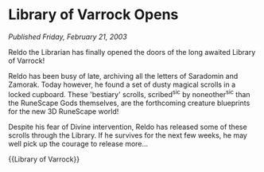 # Library of Varrock Opens
*Published Friday, February 21, 2003*

Reldo the Librarian has finally opened the doors of the long awaited Library of Varrock!

Reldo has been busy of late, archiving all the letters of Saradomin and Zamorak. Today however, he found a set of dusty magical scrolls in a locked cupboard. These 'bestiary' scrolls, scribed<sup>sic</sup> by noneother<sup>sic</sup> than the RuneScape Gods themselves, are the forthcoming creature blueprints for the new 3D RuneScape world!

Despite his fear of Divine intervention, Reldo has released some of these scrolls through the Library. If he survives for the next few weeks, he may well pick up the courage to release more...

{{Library of Varrock}}
